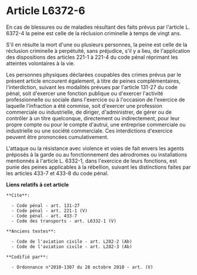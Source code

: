 # Article L6372-6

En cas de blessures ou de maladies résultant des faits prévus par l'article L. 6372-4 la peine est celle de la réclusion
criminelle à temps de vingt ans.

S'il en résulte la mort d'une ou plusieurs personnes, la peine est celle de la réclusion criminelle à perpétuité, sans
préjudice, s'il y a lieu, de l'application des dispositions des articles 221-1 à 221-4 du code pénal réprimant les atteintes
volontaires à la vie. 

Les personnes physiques déclarées coupables des crimes prévus par le présent article encourent également, à titre de peines
complémentaires, l'interdiction, suivant les modalités prévues par l'article 131-27 du code pénal, soit d'exercer une
fonction publique ou d'exercer l'activité professionnelle ou sociale dans l'exercice ou à l'occasion de l'exercice de
laquelle l'infraction a été commise, soit d'exercer une profession commerciale ou industrielle, de diriger, d'administrer, de
gérer ou de contrôler à un titre quelconque, directement ou indirectement, pour leur propre compte ou pour le compte
d'autrui, une entreprise commerciale ou industrielle ou une société commerciale. Ces interdictions d'exercice peuvent être
prononcées cumulativement.

L'attaque ou la résistance avec violence et voies de fait envers les agents préposés à la garde ou au fonctionnement des
aérodromes ou installations mentionnés à l'article L. 6332-1, dans l'exercice de leurs fonctions, est punie des peines
applicables à la rébellion, suivant les distinctions faites par les articles 433-7 et 433-8 du code pénal.

**Liens relatifs à cet article**

	**Cite**:

	  - Code pénal - art. 131-27
	  - Code pénal - art. 221-1 (V)
	  - Code pénal - art. 433-7
	  - Code des transports - art. L6332-1 (V)

	**Anciens textes**:

	  - Code de l'aviation civile - art. L282-2 (Ab)
	  - Code de l'aviation civile - art. L282-3 (Ab)

	**Codifié par**:

	  - Ordonnance n°2010-1307 du 28 octobre 2010 - art. (V)
